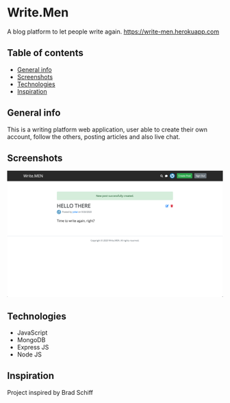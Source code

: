 # Write.Men
A blog platform to let people write again.
https://write-men.herokuapp.com

## Table of contents
* [General info](#general-info)
* [Screenshots](#screenshots)
* [Technologies](#technologies)
* [Inspiration](#inspiration)

## General info
This is a writing platform web application, user able to create their own account, follow the others, posting articles and also live chat.

## Screenshots
![Example screenshot](./img/screenshot4.png)

## Technologies
* JavaScript
* MongoDB
* Express JS
* Node JS

## Inspiration
Project inspired by Brad Schiff
